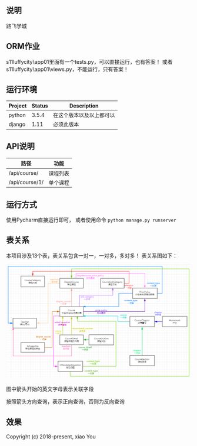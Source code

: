 ## 说明
路飞学城

## ORM作业
s11luffycity\app01里面有一个tests.py，可以直接运行，也有答案！
或者s11luffycity\app01\views.py，不能运行，只有答案！

## 运行环境

| Project | Status | Description |
|---------|--------|-------------|
| python          | 3.5.4 | 在这个版本以及以上都可以 |
| django                | 1.11 | 必须此版本 |

## API说明

| 路径 | 功能 |
|---------|--------|
| /api/course/          | 课程列表 |
| /api/course/1/          | 单个课程 |

## 运行方式

使用Pycharm直接运行即可，
或者使用命令
`python manage.py runserver`

## 表关系
本项目涉及13个表，表关系包含一对一，一对多，多对多！
表关系图如下：

![Image text](https://github.com/987334176/luffycity/blob/master/%E8%A1%A8%E5%85%B3%E7%B3%BB.png)

图中箭头开始的英文字母表示关联字段

按照箭头方向查询，表示正向查询，否则为反向查询

## 效果


Copyright (c) 2018-present, xiao You
